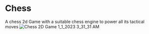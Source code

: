 # Chess
A chess 2d Game with a suitable chess engine to power all its tactical moves
![Chess 2D Game 1_1_2023 3_31_31 AM](https://user-images.githubusercontent.com/71243271/210160510-5e471485-542a-41d5-9f6f-3160b5616641.png)
